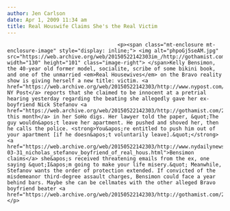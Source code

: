 ```yaml
---
author: Jen Carlson
date: Apr 1, 2009 11:34 am
title: Real Houswife Claims She's the Real Victim
---
```


	
										<p><span class="mt-enclosure mt-enclosure-image" style="display: inline;"> <img alt="phpoGj5seAM.jpg" src="https://web.archive.org/web/20150522142303im_/http://gothamist.com/attachments/arts_jen/phpoGj5seAM.jpg" width="130" height="101" class="image-right"> </span>Kelly Bensimon, the 40-year old former model, socialite, scribe of some bikini book, and one of the unmarried <em>Real Housewives</em> on the Bravo reality show is giving herself a new title: victim. <a href="https://web.archive.org/web/20150522142303/http://www.nypost.com/seven/04012009/news/regionalnews/tv_gal__im_real_victim__162288.htm">The NY Post</a> reports that she claimed to be innocent at a pretrial hearing yesterday regarding the beating she allegedly gave her ex-boyfriend Nick Stefanov <a href="https://web.archive.org/web/20150522142303/http://gothamist.com/2009/03/10/real_housewife_beats_boyfriend.php">earlier this month</a> in her SoHo digs. Her lawyer told the paper, &quot;The guy wouldn&apos;t leave her apartment. He pushed and shoved her, then he calls the police. <strong>You&apos;re entitled to push him out of your apartment [if he doesn&apos;t voluntarily leave].&quot;</strong> <a href="https://web.archive.org/web/20150522142303/http://www.nydailynews.com/gossip/2009/03/31/2009-03-31_nicholas_stefanov_boyfriend_of_real_hous.html">Bensimon claims</a> she&apos;s received threatening emails from the ex, one saying &quot;I&apos;m going to make your life misery.&quot; Meanwhile, Stefanov wants the order of protection extended. If convicted of the misdemeanor third-degree assault charges, Bensimon could face a year behind bars. Maybe she can be cellmates with the other alleged Bravo boyfriend beater <a href="https://web.archive.org/web/20150522142303/http://gothamist.com/2009/03/26/kenley_says_she_doesnt_throw_her_pu.php">Kenley</a>.</p>					
										
									
				
